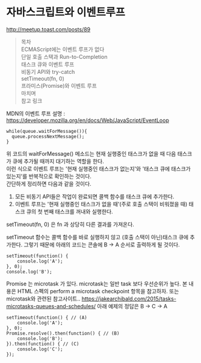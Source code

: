 # 자바스크립트와 이벤트루프  

http://meetup.toast.com/posts/89

>목차  
ECMAScript에는 이벤트 루프가 없다  
단일 호출 스택과 Run-to-Completion  
태스크 큐와 이벤트 루프  
비동기 API와 try-catch   
setTimeout(fn, 0)  
프라미스(Promise)와 이벤트 루프  
마치며  
참고 링크  


MDN의 이벤트 루프 설명 : https://developer.mozilla.org/en/docs/Web/JavaScript/EventLoop

```
while(queue.waitForMessage()){
  queue.processNextMessage();
}
```

위 코드의 waitForMessage() 메소드는 현재 실행중인 태스크가 없을 때 다음 태스크가 큐에 추가될 때까지 대기하는 역할을 한다.  
이런 식으로 이벤트 루프는 '현재 실행중인 태스크가 없는지'와 '태스크 큐에 태스크가 있는지'를 반복적으로 확인하는 것이다.  
간단하게 정리하면 다음과 같을 것이다.

1. 모든 비동기 API들은 작업이 완료되면 콜백 함수를 태스크 큐에 추가한다.
2. 이벤트 루프는 '현재 실행중인 태스크가 없을 때'(주로 호출 스택이 비워졌을 때) 태스크 큐의 첫 번째 태스크를 꺼내와 실행한다.

setTimeout(fn, 0) 은  fn 과 상당히 다른 결과를 가져온다.

setTimeout 함수는 콜백 함수를 바로 실행하지 않고 (호출 스택이 아닌)태스크 큐에 추가한다. 그렇기 때문에 아래의 코드는 콘솔에 B -> A 순서로 출력하게 될 것이다.

```
setTimeout(function() {
    console.log('A');
}, 0);
console.log('B');
```

Promise 는 microtask 가 있다. microtask는 일반 task 보다 우선순위가 높다.
본 내용은 HTML 스펙의 perform a microtask checkpoint 항목을 참고하자.
또는 microtask와 관련된 참고사이트.. https://jakearchibald.com/2015/tasks-microtasks-queues-and-schedules/
아래 예제의 정답은 B -> C -> A

```
setTimeout(function() { // (A)
    console.log('A');
}, 0);
Promise.resolve().then(function() { // (B)
    console.log('B');
}).then(function() { // (C)
    console.log('C');
});
```
